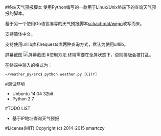 #终端天气预报脚本
使用Python编写的一款用于Linux/Unix终端下的查询天气预报的脚本。

基于另一个使用Go语言编写的天气预报脚本[schachmat/wego](https://github.com/schachmat/wego)改写而来。

支持简体中文。

支持使用urllib库和requests库两种查询方式，默认为使用urllib。

屏幕截图
![屏幕截图](https://github.com/smartczy/weather_py/raw/master/src/weather.png)
#使用方法
终端需要在全屏状态下，否则排版会被打乱。

在终端中输入的格式为：
```
~/weather_py/src$ python weather.py [CITY]
```
#测试环境
* Unbuntu 14.04 32bit
* Python 2.7

#TODO LIST
* 基于IP地址查询天气预报

#License(MIT)
Copyright (c) 2014-2015 smartczy
